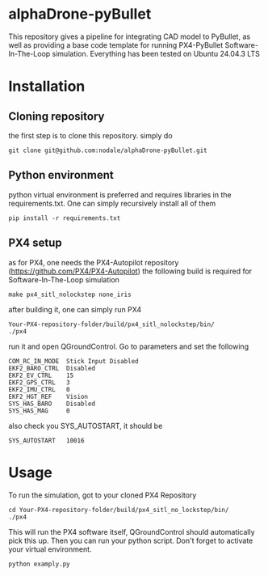 # alphaDrone-pyBullet

This repository gives a pipeline for integrating CAD model to PyBullet, as well as providing a base code template for running PX4-PyBullet Software-In-The-Loop simulation.
Everything has been tested on Ubuntu 24.04.3 LTS

# Installation
## Cloning repository
the first step is to clone this repository. simply do

    git clone git@github.com:nodale/alphaDrone-pyBullet.git

## Python environment
python virtual environment is preferred and requires libraries in the requirements.txt. One can simply recursively install all of them
    
    pip install -r requirements.txt

## PX4 setup
as for PX4, one needs the PX4-Autopilot repository (https://github.com/PX4/PX4-Autopilot)
the following build is required for Software-In-The-Loop simulation

    make px4_sitl_nolockstep none_iris

after building it, one can simply run PX4

    Your-PX4-repository-folder/build/px4_sitl_nolockstep/bin/
    ./px4


run it and open QGroundControl. Go to parameters and set the following
    
    COM_RC_IN_MODE  Stick Input Disabled
    EKF2_BARO_CTRL  Disabled
    EKF2_EV_CTRL    15
    EKF2_GPS_CTRL   3
    EKF2_IMU_CTRL   0
    EKF2_HGT_REF    Vision
    SYS_HAS_BARO    Disabled
    SYS_HAS_MAG     0

also check you SYS_AUTOSTART, it should be

    SYS_AUTOSTART   10016

# Usage
To run the simulation, got to your cloned PX4 Repository
    
    cd Your-PX4-repository-folder/build/px4_sitl_no_lockstep/bin/
    ./px4

This will run the PX4 software itself, QGroundControl should automatically pick this up. Then you can run your python script. Don't forget to activate your virtual environment.

    python examply.py

    

